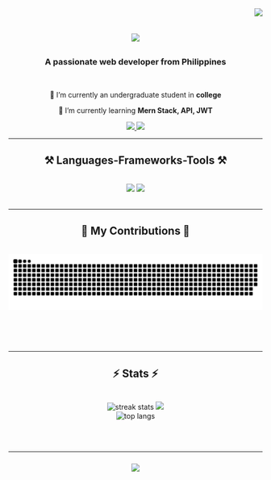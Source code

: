 <img align="right" src="https://visitor-badge.laobi.icu/badge?page_id=sdevmarc.sdevmarc" />

<h1 align="center">
    <img src="https://readme-typing-svg.herokuapp.com/?font=Righteous&size=35&center=true&vCenter=true&width=500&height=70&duration=4000&lines=Hi+There!+👋;+I'm+Marc+Edison!;" />
</h1>

<h3 align="center">A passionate web developer from Philippines</h3>

<br/>

<div align="center">
 
 🔭 I’m currently an undergraduate student in **college**
 
 🌱 I’m currently learning **Mern Stack, API, JWT**
 
 </div>
 
<div align="center"> 
  <a href="mailto:heed-mesuarez@smu.edu.ph.com">
    <img src="https://img.shields.io/badge/Gmail-333333?style=for-the-badge&logo=gmail&logoColor=red" />
  </a>
  <a href="https://www.linkedin.com/in/sdevmarc" target="_blank">
    <img src="https://img.shields.io/badge/LinkedIn-0077B5?style=for-the-badge&logo=linkedin&logoColor=white" target="_blank" />
  </a>
</div>

 <hr/>
 
<h2 align="center">⚒️ Languages-Frameworks-Tools ⚒️</h2>
<br/>
<div align="center">
    <img src="https://skillicons.dev/icons?i=react,html,css,vscode,github,figma,tailwind,git,eclipse" />
    <img src="https://skillicons.dev/icons?i=nodejs,javascript,express,mongodb,java,mysql,php,cs,vercel,postman,dotnet" /><br>
</div>

<br/>
<hr/>

<div align="center">
  <h2>🐍 My Contributions 🐍</h2>
  <br>
  <img alt="snake eating my contributions" src="https://raw.githubusercontent.com/sdevmarc/sdevmarc/output/github-contribution-grid-snake.svg" />
  
  <br/><br/><br/>
</div>

<hr/>
<!-- asd -->
<h2 align="center">⚡ Stats ⚡</h2>
<br>
<div align=center>
  <img width=390 src="https://github-readme-stats.vercel.app/api?username=sdevmarc&theme=monokai&show_icons=true&hide_border=false&count_private=true" alt="streak stats"/>
  <img width=390 src="https://github-readme-streak-stats.herokuapp.com/?user=sdevmarc&theme=monokai&hide_border=false"/>
  <br/>
  <img width=325 align="center" src="https://github-readme-stats.vercel.app/api/top-langs/?username=sdevmarc&theme=monokai&show_icons=true&hide_border=false&layout=compact" alt="top langs" />
</div>

<br/><br/>
<hr/>

<h3 align="center">
    <img src="https://readme-typing-svg.herokuapp.com/?font=Righteous&size=25&center=true&vCenter=true&width=500&height=70&duration=4000&lines=Thanks+for+visiting!+✌️;+Shoot+me+a+message+on+Linkedin!;I'm+always+down+to+collab+:)">
</h3>

<br/>

